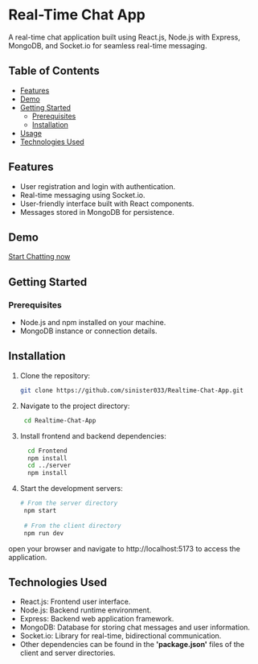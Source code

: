 # Real-Time Chat App

A real-time chat application built using React.js, Node.js with Express, MongoDB, and Socket.io for seamless real-time messaging.

## Table of Contents

- [Features](#features)
- [Demo](#demo)
- [Getting Started](#getting-started)
  - [Prerequisites](#prerequisites)
  - [Installation](#installation)
- [Usage](#usage)
- [Technologies Used](#technologies-used)

## Features

- User registration and login with authentication.
- Real-time messaging using Socket.io.
- User-friendly interface built with React components.
- Messages stored in MongoDB for persistence.

## Demo

[Start Chatting now](https://courageous-entremet-31b70a.netlify.app)

## Getting Started

### Prerequisites

- Node.js and npm installed on your machine.
- MongoDB instance or connection details.
  
## Installation
1. Clone the repository:
   ```bash
   git clone https://github.com/sinister033/Realtime-Chat-App.git
   
2. Navigate to the project directory:
    ```bash
     cd Realtime-Chat-App

3. Install frontend and backend dependencies:
    ```bash
      cd Frontend
      npm install
      cd ../server
      npm install

4. Start the development servers:
   ```bash
   # From the server directory
    npm start
    
    # From the client directory
    npm run dev

open your browser and navigate to http://localhost:5173 to access the application.

 ## Technologies Used
  - React.js: Frontend user interface.
  - Node.js: Backend runtime environment.
  - Express: Backend web application framework.
  - MongoDB: Database for storing chat messages and user information.
  - Socket.io: Library for real-time, bidirectional communication.
  - Other dependencies can be found in the **'package.json'** files of the client and server directories.




